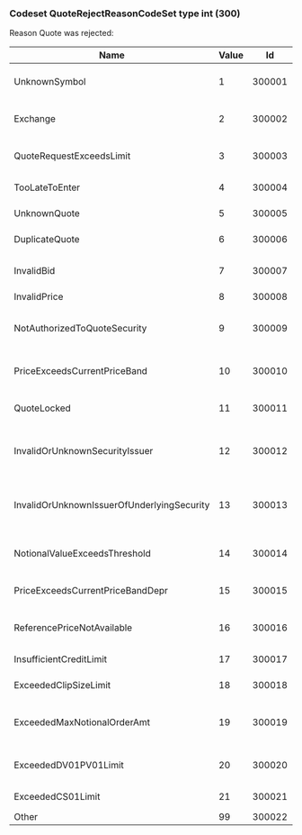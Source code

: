 ### Codeset QuoteRejectReasonCodeSet type int (300)

Reason Quote was rejected:

| Name                                       | Value | Id     | Sort | Synopsis                                         |
|--------------------------------------------|-------|--------|------|--------------------------------------------------|
| UnknownSymbol                              | 1     | 300001 | 1    | Unknown symbol (security)                        |
| Exchange                                   | 2     | 300002 | 2    | Exchange (security) closed                       |
| QuoteRequestExceedsLimit                   | 3     | 300003 | 3    | Quote Request exceeds limit                      |
| TooLateToEnter                             | 4     | 300004 | 4    | Too late to enter                                |
| UnknownQuote                               | 5     | 300005 | 5    | Unknown quote                                    |
| DuplicateQuote                             | 6     | 300006 | 6    | Duplicate quote                                  |
| InvalidBid                                 | 7     | 300007 | 7    | Invalid bid/ask spread                           |
| InvalidPrice                               | 8     | 300008 | 8    | Invalid price                                    |
| NotAuthorizedToQuoteSecurity               | 9     | 300009 | 9    | Not authorized to quote security                 |
| PriceExceedsCurrentPriceBand               | 10    | 300010 | 10   | Price exceeds current price band                 |
| QuoteLocked                                | 11    | 300011 | 11   | Quote locked - unable to update/cancel           |
| InvalidOrUnknownSecurityIssuer             | 12    | 300012 | 12   | Invalid or unknown security issuer               |
| InvalidOrUnknownIssuerOfUnderlyingSecurity | 13    | 300013 | 13   | Invalid or unknown issuer of underlying security |
| NotionalValueExceedsThreshold              | 14    | 300014 | 14   | Notional value exceeds threshold                 |
| PriceExceedsCurrentPriceBandDepr           | 15    | 300015 | 15   | Price exceeds current price band                 |
| ReferencePriceNotAvailable                 | 16    | 300016 | 16   | Reference price not available                    |
| InsufficientCreditLimit                    | 17    | 300017 | 17   | Insufficient credit limit                        |
| ExceededClipSizeLimit                      | 18    | 300018 | 18   | Exceeded clip size limit                         |
| ExceededMaxNotionalOrderAmt                | 19    | 300019 | 19   | Exceeded maximum notional order amount           |
| ExceededDV01PV01Limit                      | 20    | 300020 | 20   | Exceeded DV01/PV01 limit                         |
| ExceededCS01Limit                          | 21    | 300021 | 21   | Exceeded CS01 limit                              |
| Other                                      | 99    | 300022 | 99   | Other                                            |


